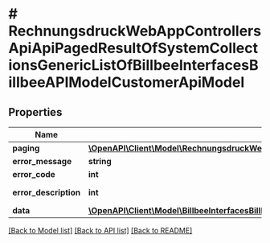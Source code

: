# # RechnungsdruckWebAppControllersApiApiPagedResultOfSystemCollectionsGenericListOfBillbeeInterfacesBillbeeAPIModelCustomerApiModel

## Properties

Name | Type | Description | Notes
------------ | ------------- | ------------- | -------------
**paging** | [**\OpenAPI\Client\Model\RechnungsdruckWebAppControllersApiApiPagedResultPagingInformationOfSystemCollectionsGenericListOfBillbeeInterfacesBillbeeAPIModelCustomerApiModel**](RechnungsdruckWebAppControllersApiApiPagedResultPagingInformationOfSystemCollectionsGenericListOfBillbeeInterfacesBillbeeAPIModelCustomerApiModel.md) |  | [optional]
**error_message** | **string** |  | [optional]
**error_code** | **int** |  | [optional]
**error_description** | **int** |  | [optional] [readonly]
**data** | [**\OpenAPI\Client\Model\BillbeeInterfacesBillbeeAPIModelCustomerApiModel[]**](BillbeeInterfacesBillbeeAPIModelCustomerApiModel.md) |  | [optional]

[[Back to Model list]](../../README.md#models) [[Back to API list]](../../README.md#endpoints) [[Back to README]](../../README.md)

